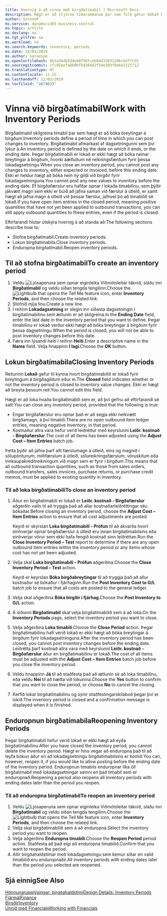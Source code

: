 ```yaml
---
title: Hvernig á að vinna með birgðatímabil | Microsoft Docs
description: Hægt er að stjórna tímarammanum þar sem fólk getur bókað breytingar á birgðum með því að skilgreina birgðatímabil.
author: SorenGP
ms.service: dynamics365-business-central
ms.topic: article
ms.devlang: na
ms.tgt_pltfrm: na
ms.workload: na
ms.search.keywords: inventory, periods
ms.date: 10/01/2019
ms.author: sgroespe
ms.openlocfilehash: 8b2a34db5d4e40f99fceb844150312d6c6dffc55
ms.sourcegitcommit: cfc92eefa8b06fb426482f54e393f0e6e222f712
ms.translationtype: HT
ms.contentlocale: is-IS
ms.lasthandoff: 12/03/2019
ms.locfileid: "2879633"
---
```

# <a name="work-with-inventory-periods"></a><span data-ttu-id="8c27b-103">Vinna við birgðatímabil</span><span class="sxs-lookup"><span data-stu-id="8c27b-103">Work with Inventory Periods</span></span>
<span data-ttu-id="8c27b-104">Birgðatímabil skilgreina tímabil þar sem hægt er að bóka breytingar á birgðum.</span><span class="sxs-lookup"><span data-stu-id="8c27b-104">Inventory periods define a period of time in which you can post changes to inventory.</span></span> <span data-ttu-id="8c27b-105">Birgðatímabil afmarkast af dagsetningunni sem því lýkur á.</span><span class="sxs-lookup"><span data-stu-id="8c27b-105">An inventory period is defined by the date on which it ends, or the ending date.</span></span> <span data-ttu-id="8c27b-106">Þegar birgðatímabili er lokað er ekki hægt að bóka neinar breytingar á birgðum, hvorki áætluðum né reikningsfærðum fyrir þessa lokadagsetningu.</span><span class="sxs-lookup"><span data-stu-id="8c27b-106">When you close an inventory period, you cannot post any changes to inventory, either expected or invoiced, before this ending date.</span></span> <span data-ttu-id="8c27b-107">Ekki er heldur hægt að bóka nein ný gildi við birgðir fyrir lokadagsetninguna.</span><span class="sxs-lookup"><span data-stu-id="8c27b-107">You cannot post any new values to inventory before the ending date.</span></span> <span data-ttu-id="8c27b-108">Ef birgðafærslur eru hafðar opnar í lokaða tímabilinu, sem þýðir jákvætt magn sem ekki er búið að jafna saman við færslur á útleið, er samt hægt að jafna magn á útleið við þessar færslur, jafnvel þó að tímabilið sé lokað.</span><span class="sxs-lookup"><span data-stu-id="8c27b-108">If you have open item entries in the closed period, meaning positive quantities that have not yet been applied to outbound transactions, you can still apply outbound quantities to these entries, even if the period is closed.</span></span>  

<span data-ttu-id="8c27b-109">Eftirfarandi hlutar útskýra hvernig á að standa að:</span><span class="sxs-lookup"><span data-stu-id="8c27b-109">The following sections describe how to:</span></span>

* <span data-ttu-id="8c27b-110">Stofna birgðatímabil.</span><span class="sxs-lookup"><span data-stu-id="8c27b-110">Create inventory periods.</span></span>  
* <span data-ttu-id="8c27b-111">Lokun birgðatímabila.</span><span class="sxs-lookup"><span data-stu-id="8c27b-111">Close inventory periods.</span></span>  
* <span data-ttu-id="8c27b-112">Enduropna birgðatímabil.</span><span class="sxs-lookup"><span data-stu-id="8c27b-112">Reopen inventory periods.</span></span>  

## <a name="to-create-an-inventory-period"></a><span data-ttu-id="8c27b-113">Til að stofna birgðatímabil</span><span class="sxs-lookup"><span data-stu-id="8c27b-113">To create an inventory period</span></span>  
1. <span data-ttu-id="8c27b-114">Veldu ![Ljósaperuna sem opnar eiginleika Viðmótsleitar](media/ui-search/search_small.png "Segðu mér hvað þú vilt gera") táknið, sláðu inn **Birgðatímabil** og veldu síðan tengda tengilinn.</span><span class="sxs-lookup"><span data-stu-id="8c27b-114">Choose the ![Lightbulb that opens the Tell Me feature](media/ui-search/search_small.png "Tell me what you want to do") icon, enter **Inventory Periods**, and then choose the related link.</span></span>  
2. <span data-ttu-id="8c27b-115">Stofnið nýja línu.</span><span class="sxs-lookup"><span data-stu-id="8c27b-115">Create a new line.</span></span>  
3. <span data-ttu-id="8c27b-116">Í reitinn **Lokadagsetning** er slegin inn síðasta dagsetningin í birgðatímabilinu sem ætlunin er að skilgreina.</span><span class="sxs-lookup"><span data-stu-id="8c27b-116">In the **Ending Date** field, enter the last date in the inventory period that you want to define.</span></span> <span data-ttu-id="8c27b-117">Þegar tímabilinu er lokað verður ekki hægt að bóka breytingar á birgðum fyrir þessa dagsetningu.</span><span class="sxs-lookup"><span data-stu-id="8c27b-117">When the period is closed, you will not be able to post inventory changes before this date.</span></span>  
4. <span data-ttu-id="8c27b-118">Færa inn lýsandi heiti í reitinn **Heiti**.</span><span class="sxs-lookup"><span data-stu-id="8c27b-118">Enter a descriptive name in the **Name** field.</span></span> <span data-ttu-id="8c27b-119">Velja hnappinn **Í lagi**.</span><span class="sxs-lookup"><span data-stu-id="8c27b-119">Choose the **OK** button.</span></span>  

## <a name="closing-inventory-periods"></a><span data-ttu-id="8c27b-120">Lokun birgðatímabila</span><span class="sxs-lookup"><span data-stu-id="8c27b-120">Closing Inventory Periods</span></span>  
<span data-ttu-id="8c27b-121">Reiturinn **Lokað** gefur til kynna hvort birgðatímabilið er lokað fyrir breytingum á birgðagildum eður ei.</span><span class="sxs-lookup"><span data-stu-id="8c27b-121">The **Closed** field indicates whether or not the inventory period is closed to inventory value changes.</span></span> <span data-ttu-id="8c27b-122">Ekki er hægt að breyta þessum reit.</span><span class="sxs-lookup"><span data-stu-id="8c27b-122">You cannot edit this field.</span></span>  

<span data-ttu-id="8c27b-123">Hægt er að loka hvaða birgðatímabili sem er, að því gefnu að eftirfarandi sé satt:</span><span class="sxs-lookup"><span data-stu-id="8c27b-123">You can close any inventory period, provided that the following is true:</span></span>  

* <span data-ttu-id="8c27b-124">Engar birgðafærslur eru opnar það er að segja ekki neikvætt birgðamagn, á því tímabili.</span><span class="sxs-lookup"><span data-stu-id="8c27b-124">There are no open outbound item ledger entries, meaning negative inventory, in that period.</span></span>  
* <span data-ttu-id="8c27b-125">Kostnaður allra vara hefur verið leiðréttur með keyrslunni **Leiðr. kostnað - Birgðafærslur**.</span><span class="sxs-lookup"><span data-stu-id="8c27b-125">The cost of all items has been adjusted using the **Adjust Cost – Item Entries** batch job.</span></span>  

<span data-ttu-id="8c27b-126">Þetta þýðir að jafna þarf allt færslumagn á útleið, eins og magnið í sölupöntunum, millifærslum á útleið, sölureikningsfærslum, vöruskilum eða innkaupakreditreikningum við magn sem er fyrir í birgðum.</span><span class="sxs-lookup"><span data-stu-id="8c27b-126">This means that all outbound transaction quantities, such as those from sales orders, outbound transfers, sales invoices, purchase returns, or purchase credit memos, must be applied to existing quantity in inventory.</span></span>  

### <a name="to-close-an-inventory-period"></a><span data-ttu-id="8c27b-127">Til að loka birgðatímabili</span><span class="sxs-lookup"><span data-stu-id="8c27b-127">To close an inventory period</span></span>  
1. <span data-ttu-id="8c27b-128">Áður en birgðatímabili er lokað er **Leiðr. kostnað - Birgðafærslur** aðgerðin valin til að tryggja það að allar kostnaðarleiðréttingar séu bókaðar.</span><span class="sxs-lookup"><span data-stu-id="8c27b-128">Before closing an inventory period, choose the **Adjust Cost – Item Entries** action to ensure that all cost adjustments are posted.</span></span>

     <span data-ttu-id="8c27b-129">Keyrð er skýrslan **Loka birgðatímabili - Prófun** til að ákvarða hvort einhverjar opnar birgðafærslur á útleið eru innan birgðatímabilsins eða einhverjar vörur sem ekki hafa fengið kostnað sinn leiðréttan.</span><span class="sxs-lookup"><span data-stu-id="8c27b-129">Run the **Close Inventory Period – Test** report to determine if there are any open outbound item entries within the inventory period or any items whose cost has not yet been adjusted.</span></span>  
2. <span data-ttu-id="8c27b-130">Velja skal **Loka birgðatímabili - Prófun** aðgerðina.</span><span class="sxs-lookup"><span data-stu-id="8c27b-130">Choose the **Close Inventory Period – Test** action.</span></span>  

     <span data-ttu-id="8c27b-131">Keyrð er keyrslan **Bóka birgðabreytingar** til að tryggja það að allur kostnaður sé bókaður í fjárhaginn.</span><span class="sxs-lookup"><span data-stu-id="8c27b-131">Run the **Post Inventory Cost to G/L** batch job to ensure that all costs are posted to the general ledger.</span></span>  
3. <span data-ttu-id="8c27b-132">Velja skal aðgerðina **Bóka birgðir í fjárhag**.</span><span class="sxs-lookup"><span data-stu-id="8c27b-132">Choose the **Post Inventory to G/L** action.</span></span>  
4. <span data-ttu-id="8c27b-133">Á síðunni **Birgðatímabil** skal velja birgðatímabilið sem á að loka.</span><span class="sxs-lookup"><span data-stu-id="8c27b-133">On the **Inventory Periods** page, select the inventory period you want to close.</span></span>  
5. <span data-ttu-id="8c27b-134">Velja aðgerðina **Loka tímabili**.</span><span class="sxs-lookup"><span data-stu-id="8c27b-134">Choose the **Close Period** action.</span></span> <span data-ttu-id="8c27b-135">Þegar birgðatímabilinu hafi verið lokað er ekki hægt að bóka breytingar á birgðum fyrir lokadagsetninguna.</span><span class="sxs-lookup"><span data-stu-id="8c27b-135">After the inventory period has been closed, you cannot post inventory changes before the ending date.</span></span> <span data-ttu-id="8c27b-136">Leiðrétta þarf kostnað allra vara með keyrslunni **Leiðr. kostnað - Birgðafærslur** áður en birgðatímabilinu er lokað.</span><span class="sxs-lookup"><span data-stu-id="8c27b-136">The cost of all items must be adjusted with the **Adjust Cost – Item Entries** batch job before you close the inventory period.</span></span>  
6. <span data-ttu-id="8c27b-137">Veldu hnappinn **Já** til að staðfesta það að ætlunin sé að loka tímabilinu, eða veldu **Nei** til að hætta við lokunina.</span><span class="sxs-lookup"><span data-stu-id="8c27b-137">Choose the **Yes** button to confirm that you want to close the period, or choose **No** to cancel the closing.</span></span>  
7. <span data-ttu-id="8c27b-138">Kerfið lokar birgðatímabilinu og sýnir staðfestingarskilaboð þegar því er lokið.</span><span class="sxs-lookup"><span data-stu-id="8c27b-138">The inventory period is closed and a confirmation message is displayed when it is finished.</span></span>  

## <a name="reopening-inventory-periods"></a><span data-ttu-id="8c27b-139">Enduropnun birgðatímabila</span><span class="sxs-lookup"><span data-stu-id="8c27b-139">Reopening Inventory Periods</span></span>  
<span data-ttu-id="8c27b-140">Þegar birgðatímabili hefur verið lokað er ekki hægt að eyða birgðatímabilinu.</span><span class="sxs-lookup"><span data-stu-id="8c27b-140">After you have closed the inventory period, you cannot delete the inventory period.</span></span> <span data-ttu-id="8c27b-141">Hægt er hins vegar að enduropna það til að leyfa bókun áður en að lokadagsetningu birgðatímabilsins er komið.</span><span class="sxs-lookup"><span data-stu-id="8c27b-141">You can, however, reopen it, if you would like to allow posting before the ending date of the inventory period.</span></span> <span data-ttu-id="8c27b-142">Enduropnun tímabils enduropnar líka öll birgðatímabil með lokadagsetningar seinni en það tímabil sem er enduropnað.</span><span class="sxs-lookup"><span data-stu-id="8c27b-142">Reopening a period also reopens all inventory periods with ending dates later than the period you reopen.</span></span>  

### <a name="to-reopen-an-inventory-period"></a><span data-ttu-id="8c27b-143">Til að enduropna birgðatímabil</span><span class="sxs-lookup"><span data-stu-id="8c27b-143">To reopen an inventory period</span></span>  
1. <span data-ttu-id="8c27b-144">Veldu ![Ljósaperuna sem opnar eiginleika Viðmótsleitar](media/ui-search/search_small.png "Segðu mér hvað þú vilt gera") táknið, sláðu inn **Birgðatímabil** og veldu síðan tengda tengilinn.</span><span class="sxs-lookup"><span data-stu-id="8c27b-144">Choose the ![Lightbulb that opens the Tell Me feature](media/ui-search/search_small.png "Tell me what you want to do") icon, enter **Inventory Periods**, and then choose the related link.</span></span>  
2. <span data-ttu-id="8c27b-145">Velja skal birgðatímabilið sem á að enduropna.</span><span class="sxs-lookup"><span data-stu-id="8c27b-145">Select the inventory period you want to reopen.</span></span>  
3. <span data-ttu-id="8c27b-146">Velja aðgerðina **Enduropna tímabili**.</span><span class="sxs-lookup"><span data-stu-id="8c27b-146">Choose the **Reopen Period** period action.</span></span> <span data-ttu-id="8c27b-147">Staðfesta að það eigi að enduropna tímabilið.</span><span class="sxs-lookup"><span data-stu-id="8c27b-147">Confirm that you want to reopen the period.</span></span>  
4. <span data-ttu-id="8c27b-148">Allir birgðahaldstímar með lokadagsetningu sem kemur síðar en valið tímabilið eru enduropnaðir.</span><span class="sxs-lookup"><span data-stu-id="8c27b-148">All inventory periods with ending dates later than the period you selected are reopened.</span></span>  

## <a name="see-also"></a><span data-ttu-id="8c27b-149">Sjá einnig</span><span class="sxs-lookup"><span data-stu-id="8c27b-149">See Also</span></span>  
[<span data-ttu-id="8c27b-150">Hönnunarupplýsingar: birgðahaldstími</span><span class="sxs-lookup"><span data-stu-id="8c27b-150">Design Details: Inventory Periods</span></span>](design-details-inventory-periods.md)  
[<span data-ttu-id="8c27b-151">Fjármál</span><span class="sxs-lookup"><span data-stu-id="8c27b-151">Finance</span></span>](finance.md)  
[<span data-ttu-id="8c27b-152">Birgðir</span><span class="sxs-lookup"><span data-stu-id="8c27b-152">Inventory</span></span>](inventory-manage-inventory.md)  
[<span data-ttu-id="8c27b-153">Unnið með Financials</span><span class="sxs-lookup"><span data-stu-id="8c27b-153">Working with Financials</span></span>](ui-work-product.md)
